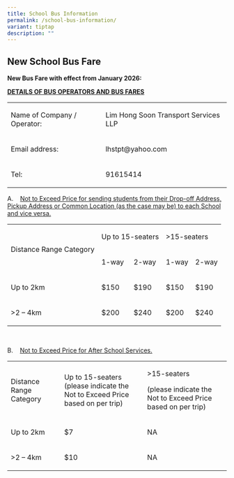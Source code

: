 ```yaml
---
title: School Bus Information
permalink: /school-bus-information/
variant: tiptap
description: ""
---
```

<h2><strong>New School Bus Fare</strong></h2>
<p><strong>New Bus Fare with effect from January 2026:</strong>
</p>
<p><strong><u>DETAILS OF BUS OPERATORS AND BUS FARES</u></strong>
</p>
<table style="minWidth: 50px">
<colgroup>
<col>
<col>
</colgroup>
<tbody>
<tr>
<td rowspan="1" colspan="1">
<p>Name of Company / Operator:</p>
</td>
<td rowspan="1" colspan="1">
<p>Lim Hong Soon Transport Services LLP</p>
</td>
</tr>
<tr>
<td rowspan="1" colspan="1">
<p>Email address:</p>
</td>
<td rowspan="1" colspan="1">
<p><a rel="noopener noreferrer nofollow" target="_blank">lhstpt@yahoo.com</a>
</p>
</td>
</tr>
<tr>
<td rowspan="1" colspan="1">
<p>Tel:</p>
</td>
<td rowspan="1" colspan="1">
<p>91615414</p>
</td>
</tr>
</tbody>
</table>
<p></p>
<p>A.&nbsp;&nbsp;&nbsp; <u>Not to Exceed Price for sending students from their Drop-off Address, Pickup Address or Common Location (as the case may be) to each School and vice versa.</u>
</p>
<table style="minWidth: 125px">
<colgroup>
<col>
<col>
<col>
<col>
<col>
</colgroup>
<tbody>
<tr>
<td rowspan="2" colspan="1">
<p>Distance Range Category</p>
</td>
<td rowspan="1" colspan="2">
<p>Up to 15-seaters</p>
</td>
<td rowspan="1" colspan="2">
<p>&gt;15-seaters</p>
</td>
</tr>
<tr>
<td rowspan="1" colspan="1">
<p>1-way</p>
</td>
<td rowspan="1" colspan="1">
<p>2-way</p>
</td>
<td rowspan="1" colspan="1">
<p>1-way</p>
</td>
<td rowspan="1" colspan="1">
<p>2-way</p>
</td>
</tr>
<tr>
<td rowspan="1" colspan="1">
<p>Up to 2km</p>
</td>
<td rowspan="1" colspan="1">
<p>$150</p>
</td>
<td rowspan="1" colspan="1">
<p>$190</p>
</td>
<td rowspan="1" colspan="1">
<p>$150</p>
</td>
<td rowspan="1" colspan="1">
<p>$190</p>
</td>
</tr>
<tr>
<td rowspan="1" colspan="1">
<p>&gt;2 – 4km</p>
</td>
<td rowspan="1" colspan="1">
<p>$200</p>
</td>
<td rowspan="1" colspan="1">
<p>$240</p>
</td>
<td rowspan="1" colspan="1">
<p>$200</p>
</td>
<td rowspan="1" colspan="1">
<p>$240</p>
</td>
</tr>
</tbody>
</table>
<p>&nbsp;</p>
<p>B.&nbsp;&nbsp;&nbsp; <u>Not to Exceed Price for After School Services.</u>
</p>
<table style="minWidth: 75px">
<colgroup>
<col>
<col>
<col>
</colgroup>
<tbody>
<tr>
<td rowspan="1" colspan="1">
<p>Distance Range Category</p>
</td>
<td rowspan="1" colspan="1">
<p>Up to 15-seaters
<br>(please indicate the Not to Exceed Price based on per trip)</p>
</td>
<td rowspan="1" colspan="1">
<p>&gt;15-seaters</p>
<p>(please indicate the Not to Exceed Price based on per trip)</p>
</td>
</tr>
<tr>
<td rowspan="1" colspan="1">
<p>Up to 2km</p>
</td>
<td rowspan="1" colspan="1">
<p>$7</p>
</td>
<td rowspan="1" colspan="1">
<p>NA</p>
</td>
</tr>
<tr>
<td rowspan="1" colspan="1">
<p>&gt;2 – 4km</p>
</td>
<td rowspan="1" colspan="1">
<p>$10</p>
</td>
<td rowspan="1" colspan="1">
<p>NA</p>
</td>
</tr>
</tbody>
</table>
<p></p>